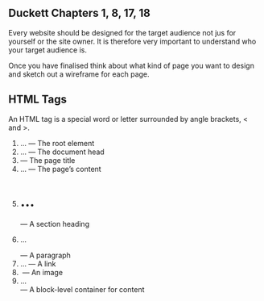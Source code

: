 ## Duckett Chapters 1, 8, 17, 18
Every website should be designed for the target audience not jus for yourself or the site owner. It is therefore very important to understand who your target audience is.

Once you have finalised think about what kind of page you want to design and sketch out a wireframe for each page.

## HTML Tags
An HTML tag is a special word or letter surrounded by angle brackets, < and >.

1. <html> … </html> — The root element
2. <head> … </head> — The document head
3. <title> … </title> — The page title
4. <body> … </body> — The page’s content
5. <h1> … </h1> — A section heading
6. <p> … </p> — A paragraph
7. <a> … </a> — A link
8. <img> — An image
9. <div> … </div> — A block-level container for content